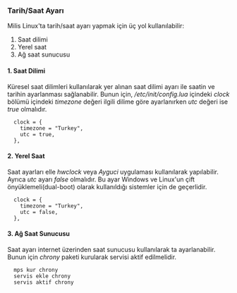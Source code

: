 ### Tarih/Saat Ayarı

Milis Linux'ta tarih/saat ayarı yapmak için üç yol kullanılabilir:

1. Saat dilimi
2. Yerel saat
3. Ağ saat sunucusu


#### 1. Saat Dilimi
Küresel saat dilimleri kullanılarak yer alınan saat dilimi ayarı ile saatin ve tarihin ayarlanması sağlanabilir.
Bunun için, */etc/init/config.lua* içindeki *clock* bölümü içindeki *timezone* değeri ilgili dilime göre ayarlanırken
*utc* değeri ise *true* olmalıdır.

```
  clock = {
    timezone = "Turkey",
    utc = true,
  },
```

#### 2. Yerel Saat  
Saat ayarları elle *hwclock* veya *Ayguci* uygulaması kullanılarak yapılabilir.
Ayrıca *utc* ayarı *false* olmalıdır.
Bu ayar Windows ve Linux'un çift önyüklemeli(dual-boot) olarak kullanıldığı sistemler için de geçerlidir.

```
  clock = {
    timezone = "Turkey",
    utc = false,
  },
```

#### 3. Ağ Saat Sunucusu
Saat ayarı internet üzerinden saat sunucusu kullanılarak ta ayarlanabilir. 
Bunun için *chrony* paketi kurularak servisi aktif edilmelidir.

```
  mps kur chrony
  servis ekle chrony
  servis aktif chrony
``` 
